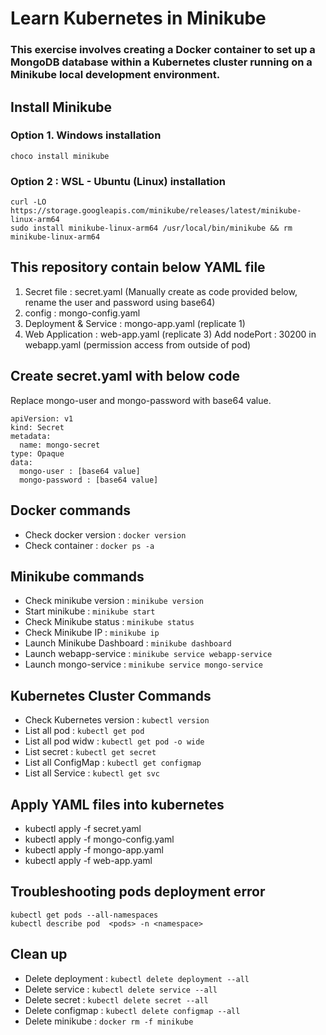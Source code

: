 # Learn Kubernetes in Minikube
### This exercise involves creating a Docker container to set up a MongoDB database within a Kubernetes cluster running on a Minikube local development environment.

## Install Minikube 
### Option 1. Windows installation
```
choco install minikube
```
### Option 2 : WSL - Ubuntu (Linux) installation
```
curl -LO https://storage.googleapis.com/minikube/releases/latest/minikube-linux-arm64
sudo install minikube-linux-arm64 /usr/local/bin/minikube && rm minikube-linux-arm64
```
## This repository contain below YAML file
1. Secret file           : secret.yaml
                           (Manually create as code provided below, rename the user and password using base64)       
2. config                : mongo-config.yaml
3. Deployment & Service  : mongo-app.yaml
                           (replicate 1)
4. Web Application       : web-app.yaml
                           (replicate 3)
                           Add nodePort : 30200  in webapp.yaml (permission access from outside of pod) 

## Create secret.yaml with below code
Replace mongo-user and mongo-password with base64 value.
```
apiVersion: v1
kind: Secret
metadata:
  name: mongo-secret
type: Opaque
data:
  mongo-user : [base64 value]
  mongo-password : [base64 value]
```

## Docker commands
- Check docker version      : ```docker version```
- Check container           : ```docker ps -a```
  
## Minikube commands
- Check minikube version    : ```minikube version```
- Start minikube            : ```minikube start```
- Check Minikube status     : ```minikube status```
- Check Minikube IP         : ```minikube ip```
- Launch Minikube Dashboard : ```minikube dashboard```
- Launch webapp-service     : ```minikube service webapp-service```
- Launch mongo-service      : ```minikube service mongo-service```

## Kubernetes Cluster Commands
- Check Kubernetes version  : ```kubectl version```
- List all pod              : ```kubectl get pod```
- List all pod widw         : ```kubectl get pod -o wide```
- List secret               : ```kubectl get secret ```
- List all ConfigMap        : ```kubectl get configmap```
- List all Service          : ```kubectl get svc```

## Apply YAML files into kubernetes
- kubectl apply -f secret.yaml
- kubectl apply -f mongo-config.yaml
- kubectl apply -f mongo-app.yaml
- kubectl apply -f web-app.yaml

## Troubleshooting pods deployment error
```
kubectl get pods --all-namespaces
kubectl describe pod  <pods> -n <namespace>
```

## Clean up
- Delete deployment       : ```kubectl delete deployment --all```
- Delete service          : ```kubectl delete service --all ```
- Delete secret           : ```kubectl delete secret --all ```
- Delete configmap        : ```kubectl delete configmap --all```
- Delete minikube         : ```docker rm -f minikube```
